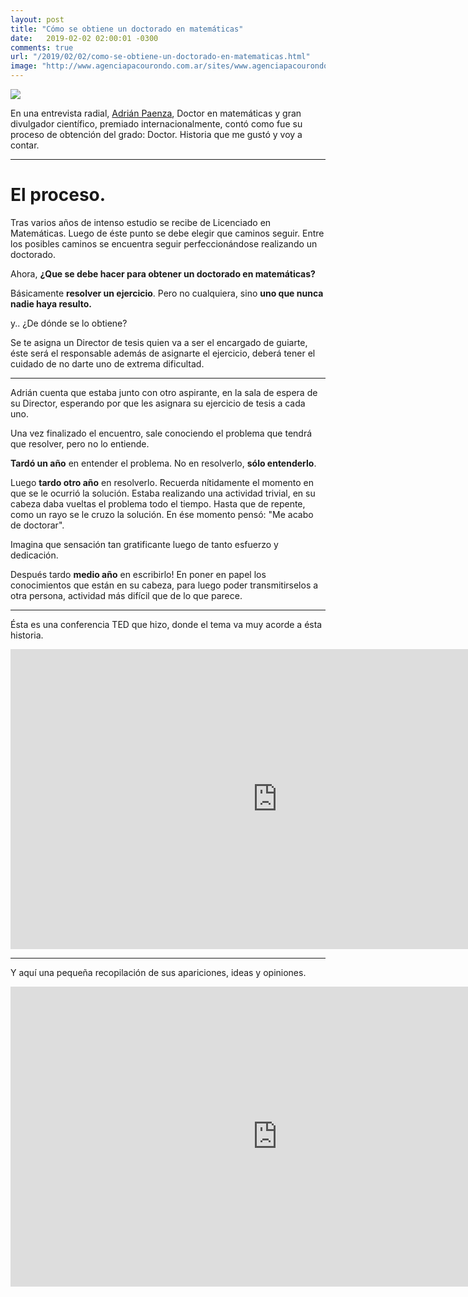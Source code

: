 ```yaml
---
layout: post
title: "Cómo se obtiene un doctorado en matemáticas"
date:   2019-02-02 02:00:01 -0300
comments: true
url: "/2019/02/02/como-se-obtiene-un-doctorado-en-matematicas.html"
image: "http://www.agenciapacourondo.com.ar/sites/www.agenciapacourondo.com.ar/files/styles/flexslider_full/public/articulos/5612b3b66e2cc_2.jpg?itok=i5dBMM9s"
---
```


![]({{page.image}})

En una entrevista radial, [Adrián Paenza](https://es.wikipedia.org/wiki/Adri%C3%A1n_Paenza), Doctor en matemáticas y gran divulgador científico, premiado internacionalmente, contó como fue su proceso de obtención del grado: Doctor. Historia que me gustó y voy a contar.

---

# El proceso.

Tras varios años de intenso estudio se recibe de Licenciado en Matemáticas. Luego de éste punto se debe elegir que caminos seguir. Entre los posibles caminos se encuentra seguir perfeccionándose realizando un doctorado.

Ahora, **¿Que se debe hacer para obtener un doctorado en matemáticas?**

Básicamente **resolver un ejercicio**. Pero no cualquiera, sino **uno que nunca nadie haya resulto.**

y.. ¿De dónde se lo obtiene?

Se te asigna un Director de tesis quien va a ser el encargado de guiarte, éste será el responsable además de asignarte el ejercicio, deberá tener el cuidado de no darte uno de extrema dificultad.

---

Adrián cuenta que estaba junto con otro aspirante, en la sala de espera de su Director, esperando por que les asignara su ejercicio de tesis a cada uno.

Una vez finalizado el encuentro, sale conociendo el problema que tendrá que resolver, pero no lo entiende.

**Tardó un año** en entender el problema. No en resolverlo, **sólo entenderlo**.

Luego **tardo otro año** en resolverlo. Recuerda nítidamente el momento en que se le ocurrió la solución. Estaba realizando una actividad trivial, en su cabeza daba vueltas el problema todo el tiempo. Hasta que de repente, como un rayo se le cruzo la solución. En ése momento pensó: "Me acabo de doctorar".

Imagina que sensación tan gratificante luego de tanto esfuerzo y dedicación.

Después tardo **medio año** en escribirlo! En poner en papel los conocimientos que están en su cabeza, para luego poder transmitirselos a otra persona, actividad más difícil que de lo que parece.

---

Ésta es una conferencia TED que hizo, donde el tema va muy acorde a ésta historia.

<iframe width="853" height="480" src="https://www.youtube.com/embed/ARXdEMbPTGs" frameborder="0" allow="accelerometer; autoplay; encrypted-media; gyroscope; picture-in-picture" allowfullscreen></iframe>

---

Y aquí una pequeña recopilación de sus apariciones, ideas y opiniones.

<iframe width="853" height="480" src="https://www.youtube.com/embed/GhWho7jxMzY" frameborder="0" allow="accelerometer; autoplay; encrypted-media; gyroscope; picture-in-picture" allowfullscreen></iframe>
